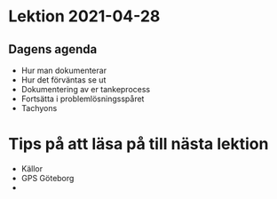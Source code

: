 # Lektion 2021-04-28

## Dagens agenda

- Hur man dokumenterar
- Hur det förväntas se ut
- Dokumentering av er tankeprocess
- Fortsätta i problemlösningsspåret
- Tachyons

# Tips på att läsa på till nästa lektion

- Källor
- GPS Göteborg
- 



